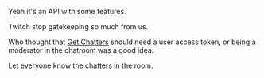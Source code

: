 Yeah it's an API with some features.<br />

Twitch stop gatekeeping so much from us.<br />

Who thought that [Get Chatters](https://dev.twitch.tv/docs/api/reference#get-chatters) should need a user access token, or being a moderator in the chatroom was a good idea.<br />

Let everyone know the chatters in the room.<br />
